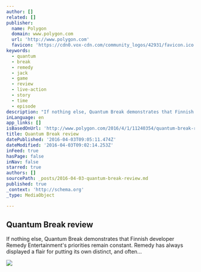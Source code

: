 ```yaml
---
author: []
related: []
publisher:
  name: Polygon
  domain: www.polygon.com
  url: 'http://www.polygon.com'
  favicon: 'https://cdn0.vox-cdn.com/community_logos/42931/favicon.ico'
keywords:
  - quantum
  - break
  - remedy
  - jack
  - game
  - review
  - live-action
  - story
  - time
  - episode
description: "If nothing else, Quantum Break demonstrates that Finnish developer Remedy Entertainment's priorities remain constant. Remedy has always displayed a flair for putting its own distinct, and often..."
inLanguage: en
app_links: []
isBasedOnUrl: 'http://www.polygon.com/2016/4/1/11240354/quantum-break-review-xbox-one-pc'
title: Quantum Break review
datePublished: '2016-04-03T09:05:11.474Z'
dateModified: '2016-04-03T09:02:14.253Z'
inFeed: true
hasPage: false
inNav: false
starred: true
authors: []
sourcePath: _posts/2016-04-03-quantum-break-review.md
published: true
_context: 'http://schema.org'
_type: MediaObject

---
```

<article style=""><h1>Quantum Break review</h1><p>If nothing else, Quantum Break demonstrates that Finnish developer Remedy Entertainment's priorities remain constant. Remedy has always displayed a flair for putting its own distinct, and often...</p><img src="https://cdn2.vox-cdn.com/thumbor/aHfEz6UirlxFmfN39LmSBRhJ2mg=/cdn0.vox-cdn.com/uploads/chorus_asset/file/6272479/review-screen-2.0.jpg" /></article>